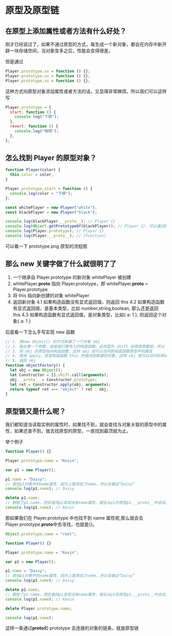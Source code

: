# 原型及原型链

## 在原型上添加属性或者方法有什么好处？

刚才已经说过了，如果不通过原型的方式，每生成一个新对象，都会在内存中新开辟一块存储空间，当对象变多之后，性能会变得很差。

但是通过

```javascript
Player.prototype.xx = function () {};
Player.prototype.xx = function () {};
Player.prototype.xx = function () {};
```

这种方式向原型对象添加属性或者方法的话，又显得非常麻烦。所以我们可以这样写

```javascript
Player.prototype = {
  start: function () {
    console.log("下棋");
  },
  revert: function () {
    console.log("悔棋");
  },
};
```

## 怎么找到 Player 的原型对象？

```javascript
function Player(color) {
  this.color = color;
}

Player.prototype.start = function () {
  console.log(color + "下棋");
};

const whitePlayer = new Player("white");
const blackPlayer = new Player("black");

console.log(blackPlayer.__proto__); // Player {}
console.log(Object.getPrototypeOf(blackPlayer)); // Player {}，可以通过Object.getPrototypeOf来获取__proto__
console.log(Player.prototype); // Player {}
console.log(Player.__proto__); // [Function]
```

可以看一下 prototype.png 原型的流程图

## 那么 new 关键字做了什么就很明了了

1. 一个继承自 Player.prototype 的新对象 whitePlayer 被创建
2. whitePlayer.**proto** 指向 Player.prototype，即 whitePlayer.**proto** = Player.prototype
3. 将 this 指向新创建的对象 whitePlayer
4. 返回新对象
   4.1 如果构造函数没有显式返回值，则返回 this
   4.2 如果构造函数有显式返回值，是基本类型，比如 number,string,boolean, 那么还是返回 this
   4.3 如果构造函数有显式返回值，是对象类型，比如{ a: 1 }, 则返回这个对象{ a: 1 }

后面看一下怎么手写实现 new 函数

```javascript
// 1. 用new Object() 的方式新建了一个对象 obj
// 2. 取出第一个参数，就是我们要传入的构造函数。此外因为 shift 会修改原数组，所以 arguments 会被去除第一个参数
// 3. 将 obj 的原型指向构造函数，这样 obj 就可以访问到构造函数原型中的属性
// 4. 使用 apply，改变构造函数 this 的指向到新建的对象，这样 obj 就可以访问到构造函数中的属性
// 5. 返回 obj
function objectFactory() {
  let obj = new Object();
  let Constructor = [].shift.call(arguments);
  obj.__proto__ = Constructor.prototype;
  let ret = Constructor.apply(obj, arguments);
  return typeof ret === "object" ? ret : obj;
}
```

## 原型链又是什么呢？

我们都知道当读取实例的属性时，如果找不到，就会查找与对象关联的原型中的属性，如果还查不到，就去找原型的原型，一直找到最顶层为止。

举个例子

```javascript
function Player() {}

Player.prototype.name = "Kevin";

var p1 = new Player();

p1.name = "Daisy";
// 查找p1对象中的name属性，因为上面添加了name，所以会输出“Daisy”
console.log(p1.name); // Daisy

delete p1.name;
// 删除了p1.name，然后查找p1发现没有name属性，就会从p1的原型p1.__proto__中去找，也就是Player.prototype，然后找到了name，输出"Kevin"
console.log(p1.name); // Kevin
```

那如果我们在 Player.prototype 中也找不到 name 属性呢,那么就会去 Player.prototype.**proto**中去寻找，也就是{}。

```javascript
Object.prototype.name = "root";

function Player() {}

Player.prototype.name = "Kevin";

var p1 = new Player();

p1.name = "Daisy";
// 查找p1对象中的name属性，因为上面添加了name，所以会输出“Daisy”
console.log(p1.name); // Daisy

delete p1.name;
// 删除了p1.name，然后查找p1发现没有name属性，就会从p1的原型p1.__proto__中去找，也就是Player.prototype，然后找到了name，输出"Kevin"
console.log(p1.name); // Kevin

delete Player.prototype.name;

console.log(p1.name);
```

这样一条通过**proto**和 prototype 去连接的对象的链条，就是原型链